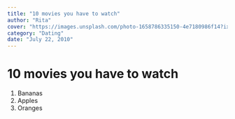 ```yaml
---
title: "10 movies you have to watch"
author: "Rita"
cover: "https://images.unsplash.com/photo-1658786335150-4e7180986f14?ixlib=rb-1.2.1&ixid=MnwxMjA3fDB8MHxlZGl0b3JpYWwtZmVlZHwzfHx8ZW58MHx8fHw%3D&auto=format&fit=crop&w=700&q=60"
category: "Dating"
date: "July 22, 2010"
---
```


# 10 movies you have to watch

1. Bananas
2. Apples
3. Oranges